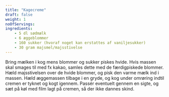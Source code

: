 ```yaml
---
title: "Kagecreme"
draft: false
weight: 1
noOfServings: 
ingredients:
	- 5 dl sødmælk
	- 6 æggeblommer
	- 160 sukker (hvoraf noget kan erstattes af vaniljesukker)
	- 30 gram majsmel/majsstivelse
---
```


Bring mælken i kog mens blommer og sukker piskes hvide. Hvis massen skal
smages til med fx kakao, samles dette med de færdigpiskede blommer. Hæld
majsstivelsen over de hvide blommer, og pisk den varme mælk ind i
massen. Hæld æggemassen tilbage i en gryde, og kog under omrøring indtil
cremen er tyknet og kogt igennem. Passér eventuelt gennem en sigte, og
sæt på køl med film lagt på cremen, så der ikke dannes skind.

